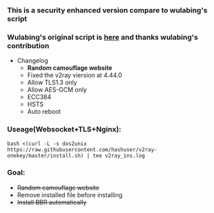 ### This is a security enhanced version compare to wulabing's script
### Wulabing's original script is [here](https://github.com/wulabing/V2Ray_ws-tls_bash_onekey)  and thanks wulabing's contribution
* Changelog
  * **Random camouflage website**
  * Fixed the v2ray viersion at 4.44.0
  * Allow TLS1.3 only
  * Allow AES-GCM only
  * ECC384
  * HSTS
  * Auto reboot
### Useage(Websocket+TLS+Nginx):
```
bash <(curl -L -s dos2unix https://raw.githubusercontent.com/hashuser/v2ray-onekey/master/install.sh) | tee v2ray_ins.log
```
### Goal:
* ~~Random camouflage website~~
* Remove installed file before installing
* ~~Install BBR automatically~~
